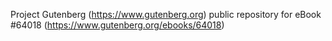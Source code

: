 Project Gutenberg (https://www.gutenberg.org) public repository for eBook #64018 (https://www.gutenberg.org/ebooks/64018)
